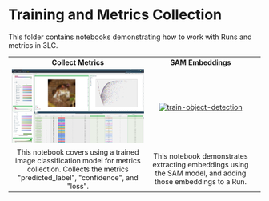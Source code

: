 # Training and Metrics Collection

This folder contains notebooks demonstrating how to work with Runs and metrics in 3LC.

|  |  |  |
|:----------:|:----------:|:----------:|
| **Collect Metrics** | **SAM Embeddings** |  |
| [![train-image-classification](../images/collect-only.png)](collect_metrics_only) | [![train-object-detection](../images/sam-embeddings.png)](train-object-detection.ipynb) | |
| This notebook covers using a trained image classification model for metrics collection. Collects the metrics "predicted_label", "confidence", and "loss".| This notebook demonstrates extracting embeddings using the SAM model, and adding those embeddings to a Run. | |

